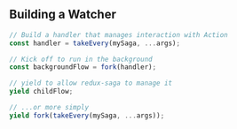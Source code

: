 ## Building a Watcher

```javascript
// Build a handler that manages interaction with Action
const handler = takeEvery(mySaga, ...args);

// Kick off to run in the background
const backgroundFlow = fork(handler);

// yield to allow redux-saga to manage it
yield childFlow;
```

```javascript
// ...or more simply
yield fork(takeEvery(mySaga, ...args));
```
